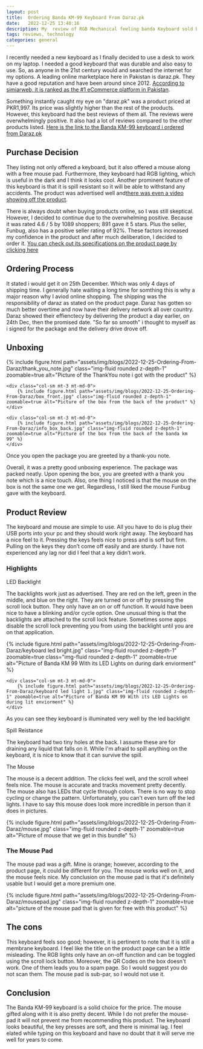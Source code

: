 ```yaml
---
layout: post
title:  Ordering Banda KM-99 Keyboard From Daraz.pk
date:   2022-12-25 13:40:16
description: My  review of RGB Mechanical feeling banda Keyboard sold by funbug.pk on popular ecommerece platform daraz.pk. It also comes with a  mouse and free mouse pad by the seller. I recently needed to get a keyboard in the 2,000 PKR range. Here's my review after using this keyboard for a few days.
tags: reviews, technology
categories: general 
---
```


I recently needed a new keyboard as I finally decided to use a desk to work on my laptop. I needed a good keyboard that was durable and also easy to use. So, as anyone in the 21st century would and searched the internet for my options. A leading online marketplace here in Pakistan is daraz.pk. They have a good reputation and have been around since 2012. [According to simiarweb, it is ranked as the #1 eCommerce platform in Pakistan](https://similarweb.com/top-websites/pakistan/category/e-commerce-and-shopping/). 

Something instantly caught my eye on "daraz.pk" was a product priced at PKR1,997. Its price was slightly higher than the rest of the products. However, this keyboard had the best reviews of them all. The reviews were overwhelmingly positive. It also had a lot of reviews compared to the other products listed. [Here is the link to the Banda KM-99 keyboard i ordered from Daraz.pk](https://www.daraz.pk/products/i217655853-s1861008808.html?urlFlag=true&mp=1&spm=spm%3Da2a0e.order_details.item_title.1)
 
## Purchase Decision
They listing not only offered a keyboard, but it also offered a mouse along with a free mouse pad. Furthermore, they keyboard had RGB lighting, which is useful in the dark and I think it looks cool. Another prominent feature of this keyboard is that it is spill resistant so it will be able to withstand any accidents. The product was advertised well and[there was even a video showing off the product]( https://www.youtube.com/watch?v=8KHLWmCyXxs&ab_channel=FunBug). 


There is always doubt when buying products online, so I was still skeptical. However, I decided to continue due to the overwhelming positive. Because it was rated 4.6 / 5  by 1089 shoppers; 891  gave it 5 stars. Plus the seller, Funbug, also has a positive seller rating of 92%. These factors increased my confidence in the product and after much deliberation, I decided to order it. [You can check out its specifications on the product page by clicking here](https://www.daraz.pk/products/i217655853-s1861008808.html?urlFlag=true&mp=1&spm=spm%3Da2a0e.order_details.item_title.1)

## Ordering Process
It stated i would get it on 25th December. Which was only 4 days of shipping time. I generally hate waiting a long time for somthing this is why a major reason why I aviod online shopping. The shipping was the responsibility of daraz as stated on the product page. Daraz has gotten so much better overtime and now have their delivery network all over country. Daraz showed their effienctecy by delivering the product a day earlier, on 24th Dec, then the promised date. "So far so smooth" i thought to myself as i signed for the package and the delivery drive drove off.

## Unboxing
<div class="row mt-3">
    <div class="col-sm mt-3 mt-md-0">
        {% include figure.html path="assets/img/blogs/2022-12-25-Ordering-From-Daraz/thank_you_note.jpg" class="img-fluid rounded z-depth-1" zoomable=true alt="Picture of the ThankYou note i got with the product" %}
    </div>

    <div class="col-sm mt-3 mt-md-0">
        {% include figure.html path="assets/img/blogs/2022-12-25-Ordering-From-Daraz/box_front.jpg" class="img-fluid rounded z-depth-1" zoomable=true alt="Picture of the box from the back of the product" %}
    </div>

    <div class="col-sm mt-3 mt-md-0">
        {% include figure.html path="assets/img/blogs/2022-12-25-Ordering-From-Daraz/info_box_back.jpg" class="img-fluid rounded z-depth-1" zoomable=true alt="Picture of the box from the back of the banda km 99" %}
    </div>
   
</div>
<div class="caption">
    Once you open the package you are greeted by a thank-you note. 

</div>

Overall, it was a pretty good unboxing experience. The package was packed neatly.  Upon opening the box, you are greeted with a thank you note which is a nice touch. Also, one thing I noticed is that the mouse on the box is not the same one we get. Regardless, I still liked the mouse Funbug gave with the keyboard.

## Product Review
The keyboard and mouse are simple to use. All you have to do is plug their USB ports into your pc and they should work right away. The keyboard has a nice feel to it. Pressing the keys feels nice to press and is soft but firm. Pulling on the keys they don’t come off easily and are sturdy. I have not experienced any lag nor did I feel that a key didn’t work. 
### Highlights


LED Backlight

The backlights work just as advertised. They are red on the left, green in the middle, and blue on the right. They are turned on or off by pressing the scroll lock button. They only have an on or off function. It would have been nice to have a blinking and/or cycle option. One unusual thing is that the backlights are attached to the scroll lock feature. Sometimes some apps disable the scroll lock preventing you from using the backlight until you are on that application. 

<div class="row mt-3">
<div class="col-sm mt-3 mt-md-0">
        {% include figure.html path="assets/img/blogs/2022-12-25-Ordering-From-Daraz/keyboard led bright.jpg" class="img-fluid rounded z-depth-1" zoomable=true class="img-fluid rounded z-depth-1" zoomable=true alt="Picture of Banda KM 99 With its LED Lights on during dark enviorment" %}
    </div>

    <div class="col-sm mt-3 mt-md-0">
        {% include figure.html path="assets/img/blogs/2022-12-25-Ordering-From-Daraz/keyboard led light 1.jpg" class="img-fluid rounded z-depth-1" zoomable=true alt="Picture of Banda KM 99 With its LED Lights on during lit enviorment" %}
    </div>
</div>

<div class="caption">
    As you can see they keyboard is illuminated very well by the led backlight
</div>

Spill Reistance

The keyboard had two tiny holes at the back. I assume these are for draining any liquid that falls on it. While I'm afraid to spill anything on the keyboard, it is nice to know that it can survive the spill.

The Mouse

The mouse is a decent addition. The clicks feel well, and the scroll wheel feels nice. The mouse is accurate and tracks movement pretty decently. The mouse also has LEDs that cycle through colors. There is no way to stop cycling or change the pattern. Unfortunately, you can't even turn off the led lights. I have to say this mouse does look more incredible in person than it does in pictures.

<div class="row mt-3">
<div class="col-sm mt-3 mt-md-0">
        {% include figure.html path="assets/img/blogs/2022-12-25-Ordering-From-Daraz/mouse.jpg" class="img-fluid rounded z-depth-1" zoomable=true alt="Picture of mouse that we get in this bundle" %}
    </div>
</div>

### The Mouse Pad

The mouse pad was a gift. Mine is orange; however, according to the product page, it could be different for you. The mouse works well on it, and the mouse feels nice. My conclusion on the mouse pad is that it's definitely usable but I would get a more premium one. 

<div class="row mt-3">
<div class="col-sm mt-3 mt-md-0">
        {% include figure.html path="assets/img/blogs/2022-12-25-Ordering-From-Daraz/mousepad.jpg" class="img-fluid rounded z-depth-1" zoomable=true alt="picture of the mouse pad that is given for free with this product" %}
    </div>
</div>

## The cons
This keyboard feels soo good; however, it is pertinent to note that it is still a membrane keyboard. I feel like the title on the product page can be a little misleading. The RGB lights only have an on-off function and can be toggled using the scroll lock button. Moreover, the QR Codes on the box doesn't work. One of them leads you to a spam page. So I would suggest you do not scan them. The mouse pad is sub-par, so I would not use it. 

## Conclusion

The Banda KM-99 keyboard is a solid choice for the price. The mouse gifted along with it is also pretty decent. While I do not prefer the mouse-pad it will not prevent me from recommending this product. The keyboard looks beautiful, the key presses are soft, and there is minimal lag. I feel elated while typing on this keyboard and have no doubt that it will serve me well for years to come. 


    
